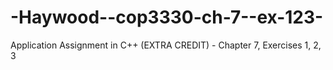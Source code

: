 # -Haywood--cop3330-ch-7--ex-123-
Application Assignment in C++ (EXTRA CREDIT) - Chapter 7, Exercises 1, 2, 3
